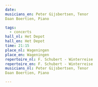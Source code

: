 ```yaml
---
date:
musicians_en: Peter Gijsbertsen, Tenor
Daan Boertien, Piano

tags:
  - concerts
hall_nl: Het Depot
hall_en: Het Depot
time: 21:15
place_nl: Wageningen
place_en: Wageningen
repertoire_nl: F. Schubert - Winterreise
repertoire_en: F. Schubert - Winterreise
musicians_nl: Peter Gijsbertsen, Tenor
Daan Boertien, Piano

---
```


